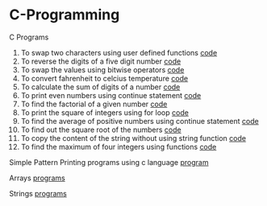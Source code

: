 # C-Programming
C Programs
1. To swap two characters using user defined functions  [code](https://github.com/sandyg6/C-Programming/blob/main/swapping.c)
2. To reverse the digits of a five digit number [code](https://github.com/sandyg6/C-Programming/blob/main/reverse.c)
3. To swap the values using bitwise operators [code](https://github.com/sandyg6/C-Programming/blob/main/swap.c)
4. To convert fahrenheit to celcius temperature [code](https://github.com/sandyg6/C-Programming/blob/main/temperature.c)
5. To calculate the sum of digits of a number [code](https://github.com/sandyg6/C-Programming/blob/main/sum.c)
6. To print even numbers using continue statement [code](https://github.com/sandyg6/C-Programming/blob/main/even.c)
7. To find the factorial of a given number [code](https://github.com/sandyg6/C-Programming/blob/main/fact.c)
8. To print the square of integers using for loop [code](https://github.com/sandyg6/C-Programming/blob/main/square.c)
9. To find the average of positive numbers using continue statement [code](https://github.com/sandyg6/C-Programming/blob/main/navg.c)
10. To find out the square root of the numbers [code](https://github.com/sandyg6/C-Programming/blob/main/sqrt.c)
11. To copy the content of the string without using string function [code](https://github.com/sandyg6/C-Programming/blob/main/copy.c)
12. To find the maximum of four integers using functions [code](https://github.com/sandyg6/C-Programming/blob/main/max.c) 


Simple Pattern Printing programs using c language [program](https://github.com/sandyg6/C-Programming/tree/main/Pattern%20Printing)

Arrays [programs](https://github.com/sandyg6/C-Programming/tree/main/Arrays)

Strings [programs](https://github.com/sandyg6/C-Programming/tree/main/Strings)
